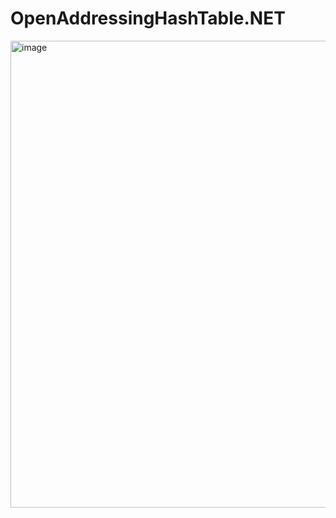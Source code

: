 # OpenAddressingHashTable.NET

<img width="543" height="747" alt="image" src="https://github.com/user-attachments/assets/bb613dde-69d5-4c34-9cbe-324181ee6e61" />
